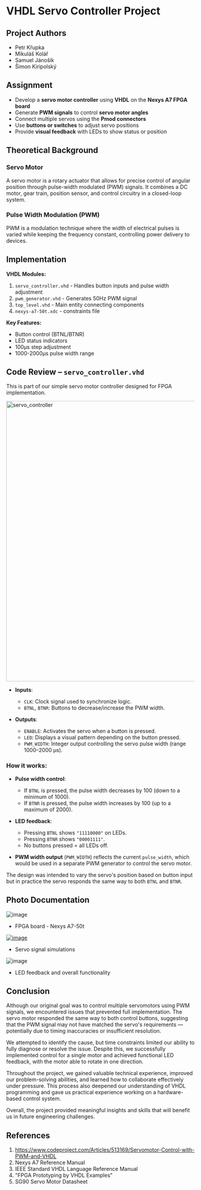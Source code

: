 # VHDL Servo Controller Project

## Project Authors
- Petr Křupka
- Mikuláš Kolář  
- Samuel Jánošík
- Šimon Kiripolský

## Assignment
- Develop a **servo motor controller** using **VHDL** on the **Nexys A7 FPGA board**
- Generate **PWM signals** to control **servo motor angles**
- Connect multiple servos using the **Pmod connectors**
- Use **buttons or switches** to adjust servo positions
- Provide **visual feedback** with LEDs to show status or position

## Theoretical Background

### Servo Motor
A servo motor is a rotary actuator that allows for precise control of angular position through pulse-width modulated (PWM) signals. It combines a DC motor, gear train, position sensor, and control circuitry in a closed-loop system.

### Pulse Width Modulation (PWM)
PWM is a modulation technique where the width of electrical pulses is varied while keeping the frequency constant, controlling power delivery to devices.

## Implementation
**VHDL Modules:**
1. `servo_controller.vhd` - Handles button inputs and pulse width adjustment
2. `pwm_generator.vhd` - Generates 50Hz PWM signal
3. `top_level.vhd` - Main entity connecting components
4. `nexys-a7-50t.xdc` - constraints file

**Key Features:**
- Button control (BTNL/BTNR)
- LED status indicators
- 100μs step adjustment
- 1000-2000μs pulse width range

## Code Review – `servo_controller.vhd`

This is part of our simple servo motor controller designed for FPGA implementation.

<img src="https://github.com/user-attachments/assets/b4e87b76-5fb4-4961-b759-d6465eeba1e5" alt="servo_controller" width="550" height="750" />


- **Inputs**:
  - `CLK`: Clock signal used to synchronize logic.
  - `BTNL`, `BTNR`: Buttons to decrease/increase the PWM width.
  
- **Outputs**:
  - `ENABLE`: Activates the servo when a button is pressed.
  - `LED`: Displays a visual pattern depending on the button pressed.
  - `PWM_WIDTH`: Integer output controlling the servo pulse width (range 1000–2000 µs).

### How it works:
- **Pulse width control**:
  - If `BTNL` is pressed, the pulse width decreases by 100 (down to a minimum of 1000).
  - If `BTNR` is pressed, the pulse width increases by 100 (up to a maximum of 2000).

- **LED feedback**:
  - Pressing `BTNL` shows `"11110000"` on LEDs.
  - Pressing `BTNR` shows `"00001111"`.
  - No buttons pressed = all LEDs off.

- **PWM width output** (`PWM_WIDTH`) reflects the current `pulse_width`, which would be used in a separate PWM generator to control the servo motor.

The design was intended to vary the servo's position based on button input but in practice the servo responds the same way to both `BTNL` and `BTNR`. 

## Photo Documentation

![image](https://github.com/user-attachments/assets/e4fa4023-e745-453e-9cc3-4c6979350f24)
- FPGA board - Nexys A7-50t


[![image](https://github.com/user-attachments/assets/472040ae-10aa-4354-842a-43292110a0a9)](https://www.codeproject.com/Articles/513169/Servomotor-Control-with-PWM-and-VHDL)
- Servo signal simulations


![image](https://github.com/user-attachments/assets/2afccf1b-1572-4b56-bb81-2f4438c66164)
- LED feedback and overall functionality

## Conclusion
Although our original goal was to control multiple servomotors using PWM signals, we encountered issues that prevented full implementation. The servo motor responded the same way to both control buttons, suggesting that the PWM signal may not have matched the servo's requirements — potentially due to timing inaccuracies or insufficient resolution.

We attempted to identify the cause, but time constraints limited our ability to fully diagnose or resolve the issue. Despite this, we successfully implemented control for a single motor and achieved functional LED feedback, with the motor able to rotate in one direction.

Throughout the project, we gained valuable technical experience, improved our problem-solving abilities, and learned how to collaborate effectively under pressure. This process also deepened our understanding of VHDL programming and gave us practical experience working on a hardware-based control system.

Overall, the project provided meaningful insights and skills that will benefit us in future engineering challenges.

## References
1. https://www.codeproject.com/Articles/513169/Servomotor-Control-with-PWM-and-VHDL
2. Nexys A7 Reference Manual 
3. IEEE Standard VHDL Language Reference Manual
4. "FPGA Prototyping by VHDL Examples" 
5. SG90 Servo Motor Datasheet
